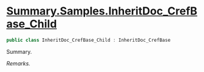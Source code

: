 # [Summary.Samples.InheritDoc_CrefBase_Child](../src/Core/Samples/InheritDocSample.cs#L164)
```cs
public class InheritDoc_CrefBase_Child : InheritDoc_CrefBase
```

Summary.

_Remarks._

